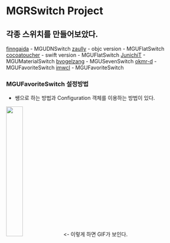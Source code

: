 # MGRSwitch Project

## 각종 스위치를 만들어보았다.


[finngaida](https://github.com/finngaida/DayNightSwitch)  - MGUDNSwitch
[zaully](https://github.com/zaully/CRFlatSwitch)  - objc version - MGUFlatSwitch
[cocoatoucher](https://github.com/cocoatoucher/AIFlatSwitch)  - swift version - MGUFlatSwitch
[JunichiT](https://github.com/JunichiT/JTMaterialSwitch) - MGUMaterialSwitch
[bvogelzang](https://github.com/bvogelzang/SevenSwitch) - MGUSevenSwitch
[okmr-d](https://github.com/okmr-d/DOFavoriteButton) - MGUFavoriteSwitch
[imwcl](https://github.com/imwcl/WCLShineButton) - MGUFavoriteSwitch

### MGUFavoriteSwitch 설정방법
* 쌩으로 하는 방법과 Configuration 객체를 이용하는 방법이 있다.


<img src="./Document/ScreenShot/FavoriteSwitch.gif" width="30%">   <- 이렇게 하면 GIF가 보인다.
